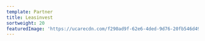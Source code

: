 ```yaml
---
template: Partner
title: Leasinvest
sortweight: 20
featuredImage: 'https://ucarecdn.com/f290ad9f-62e6-4ded-9d76-20fb546d496e/'
---
```


